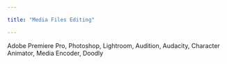 ```yaml
---

title: "Media Files Editing"

--- 
```


Adobe Premiere Pro, Photoshop, Lightroom, Audition, Audacity, Character Animator, Media Encoder, Doodly
